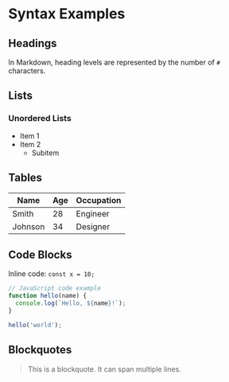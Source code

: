 # Syntax Examples

## Headings

In Markdown, heading levels are represented by the number of `#` characters.

## Lists

### Unordered Lists

- Item 1
- Item 2
  - Subitem

## Tables

| Name    | Age | Occupation  |
|---------|-----|-------------|
| Smith   | 28  | Engineer    |
| Johnson | 34  | Designer    |

## Code Blocks

Inline code: `const x = 10;`

```javascript
// JavaScript code example
function hello(name) {
  console.log(`Hello, ${name}!`);
}

hello('world');
```

## Blockquotes

> This is a blockquote.
> It can span multiple lines.
